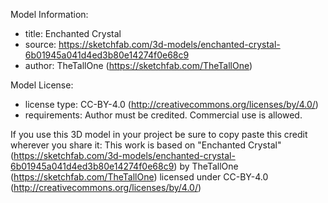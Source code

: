 Model Information:
* title:	Enchanted Crystal
* source:	https://sketchfab.com/3d-models/enchanted-crystal-6b01945a041d4ed3b80e14274f0e68c9
* author:	TheTallOne (https://sketchfab.com/TheTallOne)

Model License:
* license type:	CC-BY-4.0 (http://creativecommons.org/licenses/by/4.0/)
* requirements:	Author must be credited. Commercial use is allowed.

If you use this 3D model in your project be sure to copy paste this credit wherever you share it:
This work is based on "Enchanted Crystal" (https://sketchfab.com/3d-models/enchanted-crystal-6b01945a041d4ed3b80e14274f0e68c9) by TheTallOne (https://sketchfab.com/TheTallOne) licensed under CC-BY-4.0 (http://creativecommons.org/licenses/by/4.0/)